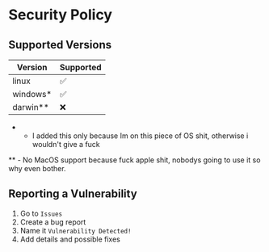 # Security Policy

## Supported Versions

| Version | Supported          |
| ------- | ------------------ |
| linux   | :white_check_mark: |
| windows*| :white_check_mark: |
| darwin**| :x:                |

* - I added this only because Im on this piece of OS shit, otherwise i wouldn't give a fuck

** - No MacOS support because fuck apple shit, nobodys going to use it so why even bother. 

## Reporting a Vulnerability

1) Go to `Issues`
2) Create a bug report
3) Name it `Vulnerability Detected!`
4) Add details and possible fixes
